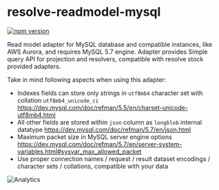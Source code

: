 # **resolve-readmodel-mysql**
[![npm version](https://badge.fury.io/js/resolve-readmodel-mysql.svg)](https://badge.fury.io/js/resolve-readmodel-mysql)

Read model adapter for MySQL database and compatible instances, like AWS Aurora, and requires MySQL 5.7 engine.
Adapter provides Simple query API for projection and resolvers, compatible with resolve stock provided adapters.

Take in mind following aspects when using this adapter:
- Indexes fields can store only strings in `utf8mb4` character set with collation `utf8mb4_unicode_ci` https://dev.mysql.com/doc/refman/5.5/en/charset-unicode-utf8mb4.html
- All other fields are stored within `json` column as `longblob` internal datatype https://dev.mysql.com/doc/refman/5.7/en/json.html
- Maximum packet size in MySQL server engine options https://dev.mysql.com/doc/refman/5.7/en/server-system-variables.html#sysvar_max_allowed_packet
- Use proper connection names / request / result dataset encodings / character sets / collations, compatible with your data

![Analytics](https://ga-beacon.appspot.com/UA-118635726-1/packages-resolve-readmodel-mysql-readme?pixel)
